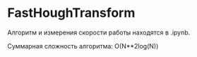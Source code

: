 # FastHoughTransform
Алгоритм и измерения скорости работы находятся в .ipynb. 

Суммарная сложность алгоритма: O(N**2log(N))
